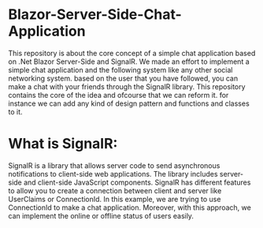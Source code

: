 # Blazor-Server-Side-Chat-Application
This repository is about the core concept of a simple chat application based on .Net Blazor Server-Side and SignalR. We made an effort to implement a simple chat application and the following system like any other social networking system. based on the user that you have followed, you can make a chat with your friends through the SignalR library. This repository contains the core of the idea and ofcourse that we can reform it. for instance we can add any kind of design pattern and functions and classes to it. 

# What is SignalR:
SignalR is a library that allows server code to send asynchronous notifications to client-side web applications. The library includes server-side and client-side JavaScript components. 
SignalR has different features to allow you to create a connection between client and server like UserClaims or ConnectionId. In this example, we are trying to use ConnectionId to make a chat application. Moreover, with this approach, we can implement the online or offline status of users easily.
